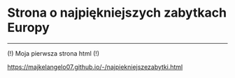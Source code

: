 # Strona o najpiękniejszych zabytkach Europy
---
(!) Moja pierwsza strona html (!)

https://majkelangelo07.github.io/-/najpiekniejszezabytki.html
